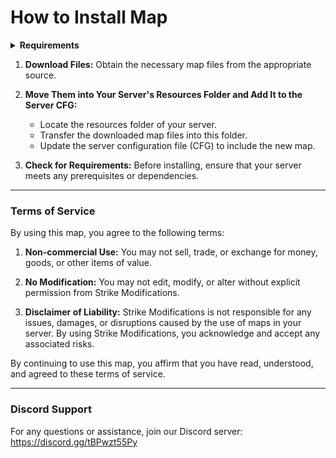 # How to Install Map

<details>
<summary><strong>Requirements</strong></summary>
- Map Builder Download Free: https://www.patreon.com/file?h=85242032&i=16691375


</details>

1. **Download Files:** Obtain the necessary map files from the appropriate source.
   
2. **Move Them into Your Server's Resources Folder and Add It to the Server CFG:** 
    - Locate the resources folder of your server.
    - Transfer the downloaded map files into this folder.
    - Update the server configuration file (CFG) to include the new map.

3. **Check for Requirements:** Before installing, ensure that your server meets any prerequisites or dependencies.

---

### Terms of Service

By using this map, you agree to the following terms:

1. **Non-commercial Use:** You may not sell, trade, or exchange for money, goods, or other items of value.

2. **No Modification:** You may not edit, modify, or alter without explicit permission from Strike Modifications.

3. **Disclaimer of Liability:** Strike Modifications is not responsible for any issues, damages, or disruptions caused by the use of maps in your server. By using Strike Modifications, you acknowledge and accept any associated risks.

By continuing to use this map, you affirm that you have read, understood, and agreed to these terms of service.

---

### Discord Support

For any questions or assistance, join our Discord server:
https://discord.gg/tBPwzt55Py
